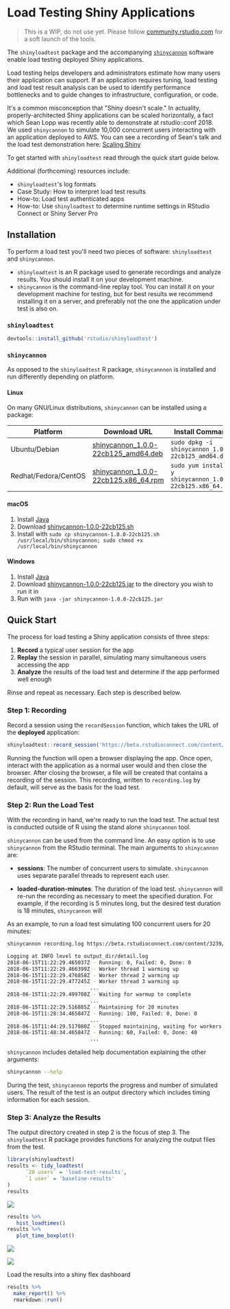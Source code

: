 <!-- -*- mode: markdown; -*- -->

# Load Testing Shiny Applications

> This is a WIP, do not use yet. Please follow [community.rstudio.com][community] for a
soft launch of the tools.

The `shinyloadtest` package and the accompanying [`shinycannon`][shinycannon] software enable load testing
deployed Shiny applications.

Load testing helps developers and administrators estimate how many users their application can support. If an application requires tuning, load testing and load test result analysis can be used to identify performance bottlenecks and to guide changes to infrastructure, configuration, or code.

It's a common misconception that "Shiny doesn't scale." In actuality, properly-architected Shiny applications can be scaled horizontally, a fact which Sean Lopp was recently able to demonstrate at rstudio::conf 2018. We used `shinycannon` to simulate 10,000 concurrent users interacting with an application deployed to AWS. You can see a recording of Sean's talk and the load test demonstration here: [Scaling Shiny](https://www.rstudio.com/resources/videos/scaling-shiny/)

To get started with `shinyloadtest` read through the quick start guide below.

Additional (forthcoming) resources include:

* `shinyloadtest`'s log formats
* Case Study: How to interpret load test results
* How-to: Load test authenticated apps
* How-to: Use `shinyloadtest` to determine runtime settings in RStudio Connect or Shiny Server Pro

## Installation

To perform a load test you'll need two pieces of software: `shinyloadtest` and `shinycannon`.

* `shinyloadtest` is an R package used to generate recordings and analyze results. You should install it on your development machine.
* `shinycannon` is the command-line replay tool. You can install it on your development machine for testing, but for best results we recommend installing it on a server, and preferably not the one the application under test is also on.

### `shinyloadtest`

```R
devtools::install_github('rstudio/shinyloadtest')
```

### `shinycannon`

As opposed to the `shinyloadtest` R package, `shinycannnon` is installed and run differently depending on platform.

#### Linux

On many GNU/Linux distributions, `shinycannon` can be installed using a package:

Platform | Download URL | Install Command
-- | -- | --
Ubuntu/Debian | [shinycannon_1.0.0-22cb125_amd64.deb][shinycannon_deb] | `sudo dpkg -i shinycannon_1.0.0-22cb125_amd64.deb`
Redhat/Fedora/CentOS | [shinycannon_1.0.0-22cb125.x86_64.rpm][shinycannon_rpm] | `sudo yum install -y shinycannon_1.0.0-22cb125.x86_64.rpm`

#### macOS

1. Install [Java](https://www.java.com/en/download/)
1. Download [shinycannon-1.0.0-22cb125.sh][shinycannon_sh]
1. Install with `sudo cp shinycannon-1.0.0-22cb125.sh /usr/local/bin/shinycannon; sudo chmod +x /usr/local/bin/shinycannon`

#### Windows

1. Install [Java](https://www.java.com/en/download/)
1. Download [shinycannon-1.0.0-22cb125.jar][shinycannon_jar] to the directory you wish to run it in
1. Run with `java -jar shinycannon-1.0.0-22cb125.jar`

## Quick Start

The process for load testing a Shiny application consists of three steps:

1. **Record** a typical user session for the app
1. **Replay** the session in parallel, simulating many simultaneous users accessing the app
1. **Analyze** the results of the load test and determine if the app performed well enough

Rinse and repeat as necessary. Each step is described below.

### Step 1: Recording

Record a session using the `recordSession` function, which takes the URL of the **deployed** application:


```r
shinyloadtest::record_session('https://beta.rstudioconnect.com/content/3239/')
```

Running the function will open a browser displaying the app. Once open, interact with the application as a normal user would and then close the browser. After closing the browser, a file will be created that contains a recording of the session. This recording, written to `recording.log` by default, will serve as the basis for the load test.


### Step 2: Run the Load Test

With the recording in hand, we're ready to run the load test. The actual test is conducted outside of R using the stand alone `shinycannon` tool.

`shinycannon` can be used from the command line. An easy option is to use `shinycannon` from the RStudio terminal. The main arguments to `shinycannon` are:

- **sessions**: The number of concurrent users to simulate. `shinycannon` uses separate parallel threads to represent each user.

- **loaded-duration-minutes**: The duration of the load test. `shinycannon` will re-run the recording as necessary to meet the specified duration. For example, if the recording is 5 minutes long, but the desired test duration is 18 minutes, `shinycannon` will

As an example, to run a load test simulating 100 concurrent users for 20 minutes:

```bash
shinycannon recording.log https://beta.rstudioconnect.com/content/3239/ --sessions=100 --loaded-duration-minutes=20s

Logging at INFO level to output_dir/detail.log
2018-06-15T11:22:29.465037Z - Running: 0, Failed: 0, Done: 0
2018-06-15T11:22:29.466399Z - Worker thread 1 warming up
2018-06-15T11:22:29.476858Z - Worker thread 2 warming up
2018-06-15T11:22:29.477245Z - Worker thread 3 warming up
                           ...
2018-06-15T11:22:29.499708Z - Waiting for warmup to complete
                           ...
2018-06-15T11:22:29.516885Z - Maintaining for 20 minutes
2018-06-15T11:28:34.465847Z - Running: 100, Failed: 0, Done: 0
                           ...
2018-06-15T11:44:29.517080Z - Stopped maintaining, waiting for workers to stop
2018-06-15T11:48:34.465847Z - Running: 60, Failed: 0, Done: 40
                           ...
```

`shinycannon` includes detailed help documentation explaining the other arguments:

```bash
shinycannon --help
```

During the test, `shinycannon` reports the progress and number of simulated users. The result of the test is an output directory which includes timing information for each session.

### Step 3: Analyze the Results

The output directory created in step 2 is the focus of step 3. The `shinyloadtest` R package provides
functions for analyzing the output files from the test.

```r
library(shinyloadtest)
results <- tidy_loadtest(
      `20 users` = 'load-test-results',
      `1 user` = 'baseline-results'
)
results
```

![](inst/img/results.png)

```r
results %>%
   hist_loadtimes()
results %>%
   plot_time_boxplot()
```

![](inst/img/hist_loadtime.png)

![](inst/img/boxplot.png)


Load the results into a shiny flex dashboard
```r
results %>%
  make_report() %>%
  rmarkdown::run()
```

[community]: https://community.rstudio.com
[shinycannon]: https://github.com/rstudio/shinycannon
[shinycannon_deb]:	https://s2.amazonaws.com/rstudio-shinycannon-build/2018-08-16-15:45:30_1.0.0-22cb125/deb/shinycannon_1.0.0-22cb125_amd64.deb
[shinycannon_rpm]:	https://s3.amazonaws.com/rstudio-shinycannon-build/2018-08-16-15:45:30_1.0.0-22cb125/rpm/shinycannon-1.0.0-22cb125.x86_64.rpm
[shinycannon_jar]:	https://s3.amazonaws.com/rstudio-shinycannon-build/2018-08-16-15:45:30_1.0.0-22cb125/jar/shinycannon-1.0.0-22cb125.jar
[shinycannon_sh]:	https://s3.amazonaws.com/rstudio-shinycannon-build/2018-08-16-15:45:30_1.0.0-22cb125/bin/shinycannon-1.0.0-22cb125.sh
